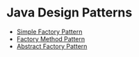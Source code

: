 # Java Design Patterns

* [Simple Factory Pattern](c02simpleFactory.md)
* [Factory Method Pattern](c03factoryMethod.md)
* [Abstract Factory Pattern](c04abstractFactory.md)
